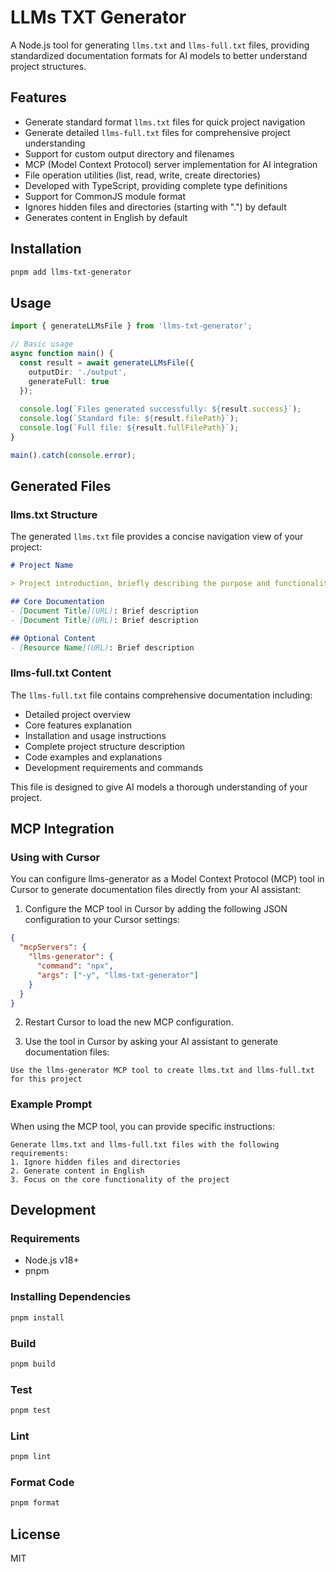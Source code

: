 # LLMs TXT Generator

A Node.js tool for generating `llms.txt` and `llms-full.txt` files, providing standardized documentation formats for AI models to better understand project structures.

## Features

- Generate standard format `llms.txt` files for quick project navigation
- Generate detailed `llms-full.txt` files for comprehensive project understanding
- Support for custom output directory and filenames
- MCP (Model Context Protocol) server implementation for AI integration
- File operation utilities (list, read, write, create directories)
- Developed with TypeScript, providing complete type definitions
- Support for CommonJS module format
- Ignores hidden files and directories (starting with ".") by default
- Generates content in English by default

## Installation

```bash
pnpm add llms-txt-generator
```

## Usage

```typescript
import { generateLLMsFile } from 'llms-txt-generator';

// Basic usage
async function main() {
  const result = await generateLLMsFile({
    outputDir: './output',
    generateFull: true
  });
  
  console.log(`Files generated successfully: ${result.success}`);
  console.log(`Standard file: ${result.filePath}`);
  console.log(`Full file: ${result.fullFilePath}`);
}

main().catch(console.error);
```

## Generated Files

### llms.txt Structure

The generated `llms.txt` file provides a concise navigation view of your project:

```markdown
# Project Name

> Project introduction, briefly describing the purpose and functionality of the project.

## Core Documentation
- [Document Title](URL): Brief description
- [Document Title](URL): Brief description

## Optional Content
- [Resource Name](URL): Brief description
```

### llms-full.txt Content

The `llms-full.txt` file contains comprehensive documentation including:

- Detailed project overview
- Core features explanation
- Installation and usage instructions
- Complete project structure description
- Code examples and explanations
- Development requirements and commands

This file is designed to give AI models a thorough understanding of your project.

## MCP Integration

### Using with Cursor

You can configure llms-generator as a Model Context Protocol (MCP) tool in Cursor to generate documentation files directly from your AI assistant:

1. Configure the MCP tool in Cursor by adding the following JSON configuration to your Cursor settings:

```json
{
  "mcpServers": {
    "llms-generator": {
      "command": "npx",
      "args": ["-y", "llms-txt-generator"]
    }
  }
}
```

2. Restart Cursor to load the new MCP configuration.

3. Use the tool in Cursor by asking your AI assistant to generate documentation files:

```
Use the llms-generator MCP tool to create llms.txt and llms-full.txt for this project
```

### Example Prompt

When using the MCP tool, you can provide specific instructions:

```
Generate llms.txt and llms-full.txt files with the following requirements:
1. Ignore hidden files and directories
2. Generate content in English
3. Focus on the core functionality of the project
```

## Development

### Requirements

- Node.js v18+
- pnpm

### Installing Dependencies

```bash
pnpm install
```

### Build

```bash
pnpm build
```

### Test

```bash
pnpm test
```

### Lint

```bash
pnpm lint
```

### Format Code

```bash
pnpm format
```

## License

MIT
